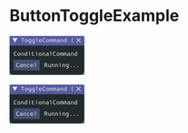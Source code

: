 # ButtonToggleExample

![Alt text](images/ConditionalCommandButton.png?raw=true "Conditional Command Button")

![Alt text](images/ConditionalCommandButton.png?raw=true "Conditional Command Output")
